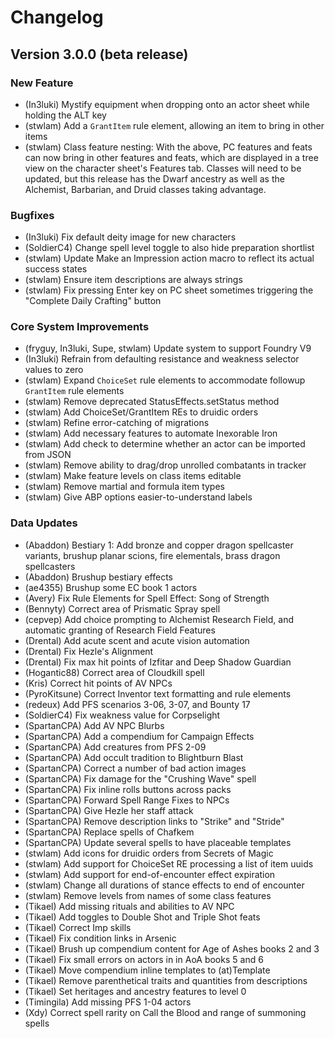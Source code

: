 # Changelog

## Version 3.0.0 (beta release)

### New Feature
* (In3luki) Mystify equipment when dropping onto an actor sheet while holding the ALT key
* (stwlam) Add a `GrantItem` rule element, allowing an item to bring in other items
* (stwlam) Class feature nesting: With the above, PC features and feats can now bring in other features and feats, which are displayed in a tree view on the character sheet's Features tab. Classes will need to be updated, but this release has the Dwarf ancestry as well as the Alchemist, Barbarian, and Druid classes taking advantage.

### Bugfixes
* (In3luki) Fix default deity image for new characters
* (SoldierC4) Change spell level toggle to also hide preparation shortlist
* (stwlam) Update Make an Impression action macro to reflect its actual success states
* (stwlam) Ensure item descriptions are always strings
* (stwlam) Fix pressing Enter key on PC sheet sometimes triggering the "Complete Daily Crafting" button

### Core System Improvements
* (fryguy, In3luki, Supe, stwlam) Update system to support Foundry V9
* (In3luki) Refrain from defaulting resistance and weakness selector values to zero
* (stwlam) Expand `ChoiceSet` rule elements to accommodate followup `GrantItem` rule elements
* (stwlam) Remove deprecated StatusEffects.setStatus method
* (stwlam) Add ChoiceSet/GrantItem REs to druidic orders
* (stwlam) Refine error-catching of migrations
* (stwlam) Add necessary features to automate Inexorable Iron
* (stwlam) Add check to determine whether an actor can be imported from JSON
* (stwlam) Remove ability to drag/drop unrolled combatants in tracker
* (stwlam) Make feature levels on class items editable
* (stwlam) Remove martial and formula item types
* (stwlam) Give ABP options easier-to-understand labels

### Data Updates
* (Abaddon) Bestiary 1: Add bronze and copper dragon spellcaster variants, brushup planar scions, fire elementals, brass dragon spellcasters
* (Abaddon) Brushup bestiary effects
* (ae4355) Brushup some EC book 1 actors
* (Avery) Fix Rule Elements for Spell Effect: Song of Strength
* (Bennyty) Correct area of Prismatic Spray spell
* (cepvep) Add choice prompting to Alchemist Research Field, and automatic granting of Research Field Features
* (Drental) Add acute scent and acute vision automation
* (Drental) Fix Hezle's Alignment
* (Drental) Fix max hit points of Izfitar and Deep Shadow Guardian
* (Hogantic88) Correct area of Cloudkill spell
* (Kris) Correct hit points of AV NPCs
* (PyroKitsune) Correct Inventor text formatting and rule elements
* (redeux) Add PFS scenarios 3-06, 3-07, and Bounty 17
* (SoldierC4) Fix weakness value for Corpselight
* (SpartanCPA) Add AV NPC Blurbs
* (SpartanCPA) Add a compendium for Campaign Effects
* (SpartanCPA) Add creatures from PFS 2-09
* (SpartanCPA) Add occult tradition to Blightburn Blast
* (SpartanCPA) Correct a number of bad action images
* (SpartanCPA) Fix damage for the "Crushing Wave" spell
* (SpartanCPA) Fix inline rolls buttons across packs
* (SpartanCPA) Forward Spell Range Fixes to NPCs
* (SpartanCPA) Give Hezle her staff attack
* (SpartanCPA) Remove description links to "Strike" and "Stride"
* (SpartanCPA) Replace spells of Chafkem
* (SpartanCPA) Update several spells to have placeable templates
* (stwlam) Add icons for druidic orders from Secrets of Magic
* (stwlam) Add support for ChoiceSet RE processing a list of item uuids
* (stwlam) Add support for end-of-encounter effect expiration
* (stwlam) Change all durations of stance effects to end of encounter
* (stwlam) Remove levels from names of some class features
* (Tikael) Add missing rituals and abilities to AV NPC
* (Tikael) Add toggles to Double Shot and Triple Shot feats
* (Tikael) Correct Imp skills
* (Tikael) Fix condition links in Arsenic
* (Tikael) Brush up compendium content for Age of Ashes books 2 and 3
* (Tikael) Fix small errors on actors in in AoA books 5 and 6
* (Tikael) Move compendium inline templates to (at)Template
* (Tikael) Remove parenthetical traits and quantities from descriptions
* (Tikael) Set heritages and ancestry features to level 0
* (Timingila) Add missing PFS 1-04 actors
* (Xdy) Correct spell rarity on Call the Blood and range of summoning spells
